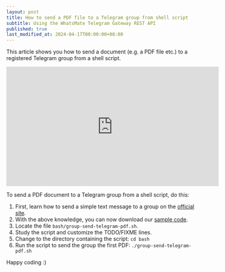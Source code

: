 ```yaml
---
layout: post
title: How to send a PDF file to a Telegram group from shell script
subtitle: Using the WhatsMate Telegram Gateway REST API
published: true
last_modified_at: 2024-04-17T00:00:00+08:00
---
```


This article shows you how to send a document (e.g. a PDF file etc.) to a registered Telegram group from a shell script.

<iframe width="560" height="315" src="https://www.youtube.com/embed/5O3ZpZ1CfzI?rel=0&cc_load_policy=1" frameborder="0" allowfullscreen></iframe>

To send a PDF document to a Telegram group from a shell script, do this:

1. First, learn how to send a simple text message to a group on the [official site](https://www.whatsmate.net/telegram-group-message-api.html).
2. With the above knowledge, you can now download our [sample code](https://github.com/whatsmate/telegram-demos/archive/master.zip).
3. Locate the file `bash/group-send-telegram-pdf.sh`.  <script src="https://gist.github.com/whatsmate/3d863e5beca363d71ecf205401dd5322.js"></script>
4. Study the script and customize the TODO/FIXME lines.
5. Change to the directory containing the script: `cd bash`
6. Run the script to send the group the first PDF: `./group-send-telegram-pdf.sh`

Happy coding :) 


<br>
<script async src="//pagead2.googlesyndication.com/pagead/js/adsbygoogle.js"></script>
<ins class="adsbygoogle"
     style="display:inline-block;width:728px;height:90px"
     data-ad-client="ca-pub-7383487179928477"
     data-ad-slot="6959057004"></ins>
<script>
(adsbygoogle = window.adsbygoogle || []).push({});
</script>
<br>

